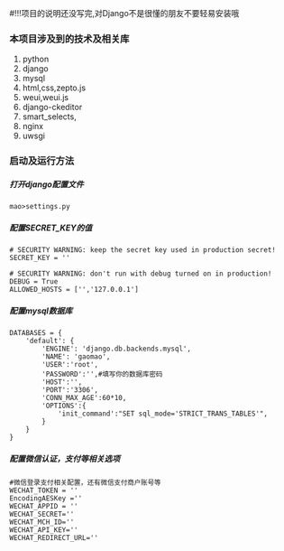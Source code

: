 #!!!项目的说明还没写完,对Django不是很懂的朋友不要轻易安装哦

### 本项目涉及到的技术及相关库
1. python
2. django
3. mysql
4. html,css,zepto.js
5. weui,weui.js
6. django-ckeditor
7. smart_selects,
8. nginx
9. uwsgi

### 启动及运行方法
##### 打开django配置文件
```
mao>settings.py
```
##### 配置SECRET_KEY的值
```
# SECURITY WARNING: keep the secret key used in production secret!
SECRET_KEY = ''

# SECURITY WARNING: don't run with debug turned on in production!
DEBUG = True
ALLOWED_HOSTS = ['','127.0.0.1']

```
##### 配置mysql数据库
```
DATABASES = {
    'default': {
        'ENGINE': 'django.db.backends.mysql',
        'NAME': 'gaomao',
        'USER':'root',
        'PASSWORD':'',#填写你的数据库密码
        'HOST':'',
        'PORT':'3306',
        'CONN_MAX_AGE':60*10,
        'OPTIONS':{
            'init_command':"SET sql_mode='STRICT_TRANS_TABLES'",
        }
    }
}
```
##### 配置微信认证，支付等相关选项
```
#微信登录支付相关配置，还有微信支付商户账号等
WECHAT_TOKEN = ''
EncodingAESKey =''
WECHAT_APPID = ''
WECHAT_SECRET=''
WECHAT_MCH_ID=''
WECHAT_API_KEY=''
WECHAT_REDIRECT_URL=''
```
